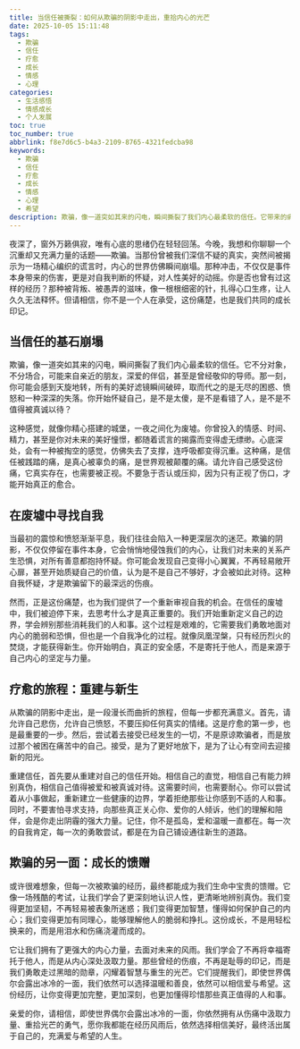 ```yaml
---
title: 当信任被撕裂：如何从欺骗的阴影中走出，重拾内心的光芒
date: 2025-10-05 15:11:48
tags:
  - 欺骗
  - 信任
  - 疗愈
  - 成长
  - 情感
  - 心理
categories:
  - 生活感悟
  - 情感成长
  - 个人发展
toc: true
toc_number: true
abbrlink: f8e7d6c5-b4a3-2109-8765-4321fedcba98
keywords:
  - 欺骗
  - 信任
  - 疗愈
  - 成长
  - 情感
  - 心理
  - 希望
description: 欺骗，像一道突如其来的闪电，瞬间撕裂了我们内心最柔软的信任。它带来的痛楚，不仅仅是事件本身，更是对自我判断的怀疑，对人性美好的动摇。然而，每一次的跌倒，都蕴藏着重新站起来的力量。这篇文章，将与你一同探索如何面对欺骗带来的伤痛，如何在废墟中重建自我，最终让伤痕成为指引我们走向更坚韧、更明亮未来的光芒。
---
```


夜深了，窗外万籁俱寂，唯有心底的思绪仍在轻轻回荡。今晚，我想和你聊聊一个沉重却又充满力量的话题——欺骗。当那份曾被我们深信不疑的真实，突然间被揭示为一场精心编织的谎言时，内心的世界仿佛瞬间崩塌。那种冲击，不仅仅是事件本身带来的伤害，更是对自我判断的怀疑，对人性美好的动摇。你是否也曾有过这样的经历？那种被背叛、被愚弄的滋味，像一根根细密的针，扎得心口生疼，让人久久无法释怀。但请相信，你不是一个人在承受，这份痛楚，也是我们共同的成长印记。

## 当信任的基石崩塌

欺骗，像一道突如其来的闪电，瞬间撕裂了我们内心最柔软的信任。它不分对象，不分场合，可能来自亲近的朋友，深爱的伴侣，甚至是曾经敬仰的导师。那一刻，你可能会感到天旋地转，所有的美好滤镜瞬间破碎，取而代之的是无尽的困惑、愤怒和一种深深的失落。你开始怀疑自己，是不是太傻，是不是看错了人，是不是不值得被真诚以待？

这种感觉，就像你精心搭建的城堡，一夜之间化为废墟。你曾投入的情感、时间、精力，甚至是你对未来的美好憧憬，都随着谎言的揭露而变得虚无缥缈。心底深处，会有一种被掏空的感觉，仿佛失去了支撑，连呼吸都变得沉重。这种痛，是信任被践踏的痛，是真心被辜负的痛，是世界观被颠覆的痛。请允许自己感受这份痛，它真实存在，也需要被正视。不要急于否认或压抑，因为只有正视了伤口，才能开始真正的愈合。

## 在废墟中寻找自我

当最初的震惊和愤怒渐渐平息，我们往往会陷入一种更深层次的迷茫。欺骗的阴影，不仅仅停留在事件本身，它会悄悄地侵蚀我们的内心，让我们对未来的关系产生恐惧，对所有善意都抱持怀疑。你可能会发现自己变得小心翼翼，不再轻易敞开心扉，甚至开始质疑自己的价值，认为是不是自己不够好，才会被如此对待。这种自我怀疑，才是欺骗留下的最深远的伤痕。

然而，正是这份痛楚，也为我们提供了一个重新审视自我的机会。在信任的废墟中，我们被迫停下来，去思考什么才是真正重要的。我们开始重新定义自己的边界，学会辨别那些消耗我们的人和事。这个过程是艰难的，它需要我们勇敢地面对内心的脆弱和恐惧，但也是一个自我净化的过程。就像凤凰涅槃，只有经历烈火的焚烧，才能获得新生。你开始明白，真正的安全感，不是寄托于他人，而是来源于自己内心的坚定与力量。

## 疗愈的旅程：重建与新生

从欺骗的阴影中走出，是一段漫长而曲折的旅程，但每一步都充满意义。首先，请允许自己悲伤，允许自己愤怒，不要压抑任何真实的情绪。这是疗愈的第一步，也是最重要的一步。然后，尝试着去接受已经发生的一切，不是原谅欺骗者，而是放过那个被困在痛苦中的自己。接受，是为了更好地放下，是为了让心有空间去迎接新的阳光。

重建信任，首先要从重建对自己的信任开始。相信自己的直觉，相信自己有能力辨别真伪，相信自己值得被爱和被真诚对待。这需要时间，也需要耐心。你可以尝试着从小事做起，重新建立一些健康的边界，学着拒绝那些让你感到不适的人和事。同时，不要害怕寻求支持，向那些真正关心你、爱你的人倾诉，他们的理解和陪伴，会是你走出阴霾的强大力量。记住，你不是孤岛，爱和温暖一直都在。每一次的自我肯定，每一次的勇敢尝试，都是在为自己铺设通往新生的道路。

## 欺骗的另一面：成长的馈赠

或许很难想象，但每一次被欺骗的经历，最终都能成为我们生命中宝贵的馈赠。它像一场残酷的考试，让我们学会了更深刻地认识人性，更清晰地辨别真伪。我们变得更加坚韧，不再轻易被表象所迷惑；我们变得更加智慧，懂得如何保护自己的内心；我们变得更加有同理心，能够理解他人的脆弱和挣扎。这份成长，不是用轻松换来的，而是用泪水和伤痛浇灌而成的。

它让我们拥有了更强大的内心力量，去面对未来的风雨。我们学会了不再将幸福寄托于他人，而是从内心深处汲取力量。那些曾经的伤痕，不再是耻辱的印记，而是我们勇敢走过黑暗的勋章，闪耀着智慧与重生的光芒。它们提醒我们，即使世界偶尔会露出冰冷的一面，我们依然可以选择温暖和善良，依然可以相信爱与希望。这份经历，让你变得更加完整，更加深刻，也更加懂得珍惜那些真正值得的人和事。

亲爱的你，请相信，即使世界偶尔会露出冰冷的一面，你依然拥有从伤痛中汲取力量、重拾光芒的勇气，愿你我都能在经历风雨后，依然选择相信美好，最终活出属于自己的，充满爱与希望的人生。